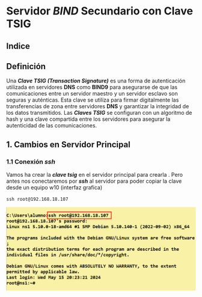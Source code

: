 # Servidor ***BIND*** Secundario con **Clave TSIG**

## Indice 

## Definición

Una ***Clave TSIG (Transaction Signature)*** es una forma de autenticación utilizada en servidores **DNS** como **BIND9** para asegurarse de que las comunicaciones entre un servidor maestro y un servidor esclavo son seguras y auténticas. Esta clave se utiliza para firmar digitalmente las transferencias de zona entre servidores **DNS** y garantizar la integridad de los datos transmitidos. Las ***Claves TSIG*** se configuran con un algoritmo de hash y una clave compartida entre los servidores para asegurar la autenticidad de las comunicaciones.

## 1. Cambios en Servidor Principal 

### 1.1 Conexión ***ssh***

Vamos ha crear la ***clave tsig*** en el servidor principal para crearla . Pero antes nos conectaremos por ***ssh*** al servidor para poder copiar la clave desde un equipo w10 (interfaz grafica) 

~~~
ssh root@192.168.18.107
~~~


![Conexión ssh](./img/bind9_clave_tsig/1_primario_ssh.png)